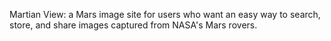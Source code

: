 Martian View: a Mars image site for users who want an easy way to search, store, and share images captured from NASA's Mars rovers. 